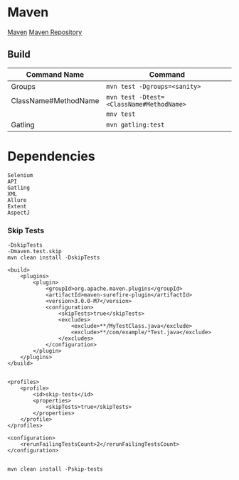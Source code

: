 # Maven
[Maven](https://maven.apache.org/plugins/index.html)
[Maven Repository](https://mvnrepository.com/)
## Build
| Command Name         | Command                                  |
|----------------------|------------------------------------------|
| Groups               | `mvn test -Dgroups=<sanity>`             |
| ClassName#MethodName | `mvn test -Dtest=<ClassName#MethodName>` |
|                      | `mnv test`                               |
| Gatling              | `mvn gatling:test`                       |

# Dependencies
    Selenium
    API
    Gatling
    XML
    Allure
    Extent
    AspectJ


### Skip Tests
```
-DskipTests
-Dmaven.test.skip
mvn clean install -DskipTests

<build>
    <plugins>
        <plugin>
            <groupId>org.apache.maven.plugins</groupId>
            <artifactId>maven-surefire-plugin</artifactId>
            <version>3.0.0-M7</version>
            <configuration>
                <skipTests>true</skipTests>
                <excludes>
                    <exclude>**/MyTestClass.java</exclude>
                    <exclude>**/com/example/*Test.java</exclude>
                </excludes>
            </configuration>
        </plugin>
    </plugins>
</build>


<profiles>
    <profile>
        <id>skip-tests</id>
        <properties>
            <skipTests>true</skipTests>
        </properties>
    </profile>
</profiles>

<configuration>
    <rerunFailingTestsCount>2</rerunFailingTestsCount>
</configuration>


mvn clean install -Pskip-tests
```

